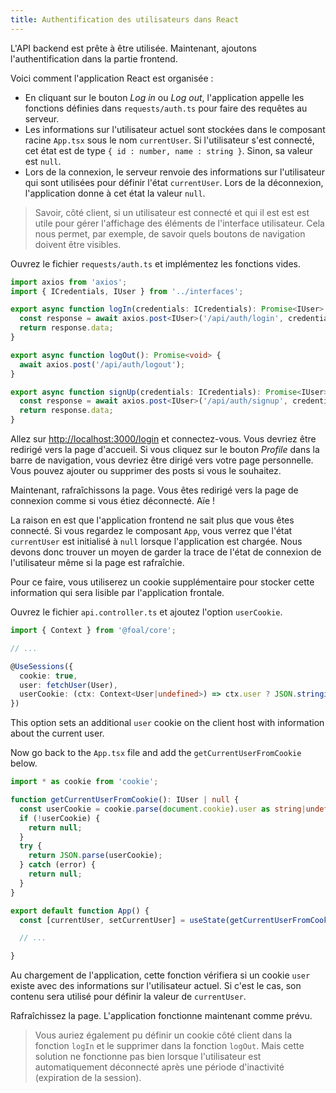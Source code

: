 ```yaml
---
title: Authentification des utilisateurs dans React
---
```


L'API backend est prête à être utilisée. Maintenant, ajoutons l'authentification dans la partie frontend.

Voici comment l'application React est organisée :
- En cliquant sur le bouton *Log in* ou *Log out*, l'application appelle les fonctions définies dans `requests/auth.ts` pour faire des requêtes au serveur.
- Les informations sur l'utilisateur actuel sont stockées dans le composant racine `App.tsx` sous le nom `currentUser`. Si l'utilisateur s'est connecté, cet état est de type `{ id : number, name : string }`. Sinon, sa valeur est `null`.
- Lors de la connexion, le serveur renvoie des informations sur l'utilisateur qui sont utilisées pour définir l'état `currentUser`. Lors de la déconnexion, l'application donne à cet état la valeur `null`.

> Savoir, côté client, si un utilisateur est connecté et qui il est est est utile pour gérer l'affichage des éléments de l'interface utilisateur. Cela nous permet, par exemple, de savoir quels boutons de navigation doivent être visibles.

Ouvrez le fichier `requests/auth.ts` et implémentez les fonctions vides.

```typescript
import axios from 'axios';
import { ICredentials, IUser } from '../interfaces';

export async function logIn(credentials: ICredentials): Promise<IUser> {
  const response = await axios.post<IUser>('/api/auth/login', credentials);
  return response.data;
}

export async function logOut(): Promise<void> {
  await axios.post('/api/auth/logout');
}

export async function signUp(credentials: ICredentials): Promise<IUser> {
  const response = await axios.post<IUser>('/api/auth/signup', credentials);
  return response.data;
}

```

Allez sur [http://localhost:3000/login](http://localhost:3000/login) et connectez-vous. Vous devriez être redirigé vers la page d'accueil. Si vous cliquez sur le bouton *Profile* dans la barre de navigation, vous devriez être dirigé vers votre page personnelle. Vous pouvez ajouter ou supprimer des posts si vous le souhaitez.

Maintenant, rafraîchissons la page. Vous êtes redirigé vers la page de connexion comme si vous étiez déconnecté. Aïe !

La raison en est que l'application frontend ne sait plus que vous êtes connecté. Si vous regardez le composant `App`, vous verrez que l'état `currentUser` est initialisé à `null` lorsque l'application est chargée. Nous devons donc trouver un moyen de garder la trace de l'état de connexion de l'utilisateur même si la page est rafraîchie.

Pour ce faire, vous utiliserez un cookie supplémentaire pour stocker cette information qui sera lisible par l'application frontale.

Ouvrez le fichier `api.controller.ts` et ajoutez l'option `userCookie`.

```typescript
import { Context } from '@foal/core';

// ...

@UseSessions({
  cookie: true,
  user: fetchUser(User),
  userCookie: (ctx: Context<User|undefined>) => ctx.user ? JSON.stringify({ id: ctx.user.id, name: ctx.user.name }) : '',
})
```

This option sets an additional `user` cookie on the client host with information about the current user.

Now go back to the `App.tsx` file and add the `getCurrentUserFromCookie` below.

```typescript
import * as cookie from 'cookie';

function getCurrentUserFromCookie(): IUser | null {
  const userCookie = cookie.parse(document.cookie).user as string|undefined;
  if (!userCookie) {
    return null;
  }
  try {
    return JSON.parse(userCookie);
  } catch (error) {
    return null;
  }
}

export default function App() {
  const [currentUser, setCurrentUser] = useState(getCurrentUserFromCookie());

  // ...

}
```

Au chargement de l'application, cette fonction vérifiera si un cookie `user` existe avec des informations sur l'utilisateur actuel. Si c'est le cas, son contenu sera utilisé pour définir la valeur de `currentUser`.

Rafraîchissez la page. L'application fonctionne maintenant comme prévu.

> Vous auriez également pu définir un cookie côté client dans la fonction `logIn` et le supprimer dans la fonction `logOut`. Mais cette solution ne fonctionne pas bien lorsque l'utilisateur est automatiquement déconnecté après une période d'inactivité (expiration de la session).